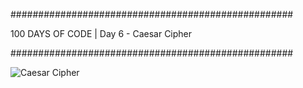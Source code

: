###################################################

100 DAYS OF CODE | Day 6 - Caesar Cipher

###################################################

![Caesar Cipher](https://user-images.githubusercontent.com/44852992/200019631-6b465335-bfa9-4eeb-bd33-4963f0fba320.gif)
